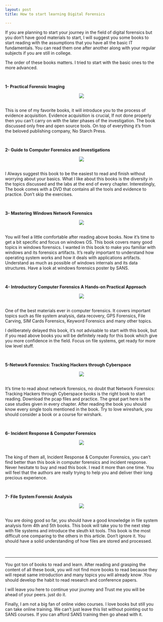 ```yaml
---
layout: post
title: How to start learning Digital Forensics

---
```


If you are planning to start your journey in the field of digital forensics but you don’t have good materials to start, I will suggest you some books to start reading with the assumptions that you have all the basic IT fundamentals. You can read them one after another along with your regular subjects if you are still in college.

The order of these books matters. I tried to start with the basic ones to the more advanced.

<!-- more -->

<br>

**1- Practical Forensic Imaging** 

<div style="text-align:center"><img src="/imgs/practical forensics imaging.png" /></div>

<br>


This is one of my favorite books, it will introduce you to the process of evidence acquisition. Evidence acquisition is crucial, If not done properly then you can’t carry on with the later phases of the investigation. The book discussed only free and open source tools. On top of everything it’s from the beloved publishing company, No Starch Press.

<br>

**2- Guide to Computer Forensics and Investigations**

<div style="text-align:center"><img src="/imgs/Guide to Computer Forensics and Investigations.jpeg" /></div>

<br>

I Always suggest this book to be the easiest to read and finish without worrying about your basics. What I like about this books is the diversity in the topics discussed and the labs at the end of every chapter. Interestingly, The book comes with a DVD that contains all the tools and evidence to practice. Don’t skip the exercises.

<br>

**3- Mastering Windows Network Forensics**

<div style="text-align:center"><img src="/imgs/Master windows forensics.jpeg" /></div>

<br>

You will feel a little comfortable after reading above books. Now it’s time to get a bit specific and focus on windows OS. This book covers many good topics in windows forensics. I wanted in this book to make you familiar with windows and its forensics artifacts. It’s really important to understand how operating system works and how it deals with applications artifacts. Understand as much as possible of windows internals and its data structures. Have a look at windows forensics poster by SANS.

<br>

**4- Introductory Computer Forensics A Hands-on Practical Approach**

<div style="text-align:center"><img src="/imgs/Introductory computer forensics hands-on practical approache.png" /></div>

<br>

One of the best materials ever in computer forensics. It covers important topics such as file system analysis, data recovery, GPS Forensics, File Carving, SIM Cards Forensics, Keyword Forensics and many other topics.

I deliberately delayed this book, it’s not advisable to start with this book, but if you read above books you will be definitely ready for this book which give you more confidence in the field. Focus on file systems, get ready for more low level stuff. 

<br>

**5-Network Forensics: Tracking Hackers through Cyberspace**

<div style="text-align:center"><img src="/imgs/network forensics tracking hackers through cyberspace.png" /></div>

<br>

It’s time to read about network forensics, no doubt that Network Forensics: Tracking Hackers through Cyberspace books is the right book to start reading. Download the pcap files and practice. The great part here is the case studies given in every chapter. After reading the book you should know every single tools mentioned in the book. Try to love wireshark, you should consider a book or a course for wirshark.

<br>

**6- Incident Response & Computer Forensics**

<div style="text-align:center"><img src="/imgs/incident response and computer forensics.jpeg" /></div>

<br>

The king of them all, Incident Response & Computer Forensics, you can’t find better than this book in computer forensics and incident response. Never hesitate to buy and read this book. I read it more than one time. You will feel that the authors are really trying to help you and deliver their long precious experience.

<br>

**7- File System Forensic Analysis**


<div style="text-align:center"><img src="/imgs/Filesystem analysis.jpeg" /></div>

<br>

You are doing good so far, you should have a good knowledge in file system analysis form 4th and 5th books. This book will take you to the next step with file systems and introduce the sleuth kit tools. This book is the most difficult one comparing to the others in this article. Don’t ignore it. You should have a solid understanding of how files are stored and processed.

<br>

------

You got ton of books to read and learn. After reading and grasping the content of all these book, you will not find more books to read because they will repeat same introduction and many topics you will already know .You should develop the habit to read research and conference papers.

I will leave you here to continue your journey and Trust me you will be ahead of your peers. just do it.

Finally, I am not a big fan of online video courses. I love books but still you can take online training. We can’t just leave this list without pointing out to SANS courses. If you can afford SANS training then go ahead with it.